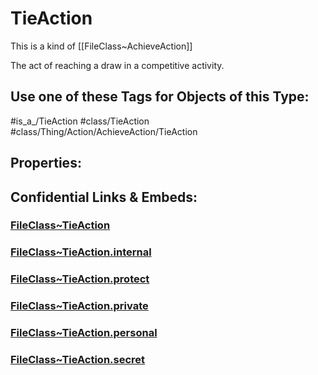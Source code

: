 ﻿---
limit: 9
mapWithTag: true
excludes: 
icon: link-2
version: "2.0"
tagNames:
  - class/TieAction
  - class/Thing/Action/AchieveAction/TieAction
  - is_a_/TieAction
  - schema-org/TieAction
tags:
  - class/FileClass
  - class/TieAction
  - is_a_/TieAction
  - class/Thing/Action/AchieveAction/TieAction
extends: FileClass~Thing/FileClass~Action/FileClass~AchieveAction
fields: []
---

# TieAction
This is a kind of [[FileClass~AchieveAction]]

The act of reaching a draw in a competitive activity.


## Use one of these Tags for Objects of this Type:

#is_a_/TieAction
#class/TieAction
#class/Thing/Action/AchieveAction/TieAction

## Properties:



## Confidential Links & Embeds: 

### [FileClass~TieAction](/_public/fileClass/FileClass~Thing/FileClass~Action/FileClass~AchieveAction/FileClass~TieAction.md) 

### [FileClass~TieAction.internal](/_internal/fileClass/FileClass~Thing/FileClass~Action/FileClass~AchieveAction/FileClass~TieAction.internal.md) 

### [FileClass~TieAction.protect](/_protect/fileClass/FileClass~Thing/FileClass~Action/FileClass~AchieveAction/FileClass~TieAction.protect.md) 

### [FileClass~TieAction.private](/_private/fileClass/FileClass~Thing/FileClass~Action/FileClass~AchieveAction/FileClass~TieAction.private.md) 

### [FileClass~TieAction.personal](/_personal/fileClass/FileClass~Thing/FileClass~Action/FileClass~AchieveAction/FileClass~TieAction.personal.md) 

### [FileClass~TieAction.secret](/_secret/fileClass/FileClass~Thing/FileClass~Action/FileClass~AchieveAction/FileClass~TieAction.secret.md) 
